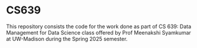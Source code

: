 # CS639
This repository consists the code for the work done as part of CS 639: Data Management for Data Science class offered by Prof Meenakshi Syamkumar at UW-Madison during the Spring 2025 semester.

